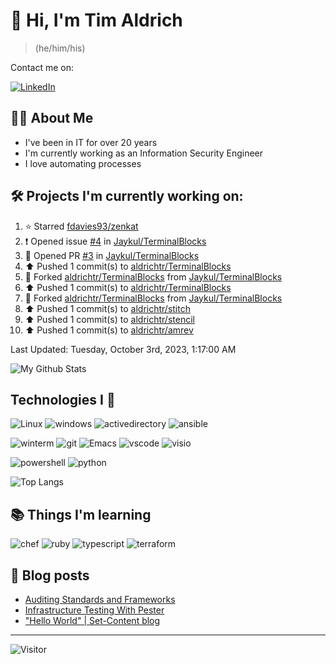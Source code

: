 # 👋 Hi, I'm Tim Aldrich

> (he/him/his)

Contact me on:

<a href="https://www.linkedin.com/in/timothy-r-aldrich/?lipi=urn%3Ali%3Apage%3Ad_flagship3_feed%3BMS0i193dS%2Fi6SvBKYxyEnQ%3D%3D">![LinkedIn](https://img.shields.io/badge/LinkedIn-0077B5?style=for-the-badge&logo=linkedin&logoColor=white)</a>



## 👩‍💻 About Me

- I've been in IT for over 20 years
- I'm currently working as an Information Security Engineer
- I love automating processes

## 🛠️ Projects I'm currently working on:


<!--RECENT_ACTIVITY:start-->
1. ⭐ Starred [fdavies93/zenkat](https://github.com/fdavies93/zenkat)<br>
2. ❗️ Opened issue [#4](https://github.com/Jaykul/TerminalBlocks/issues/4) in [Jaykul/TerminalBlocks](https://github.com/Jaykul/TerminalBlocks)<br>
3. 💪 Opened PR [#3](https://github.com/Jaykul/TerminalBlocks/pull/3) in [Jaykul/TerminalBlocks](https://github.com/Jaykul/TerminalBlocks)<br>
4. ⬆️ Pushed 1 commit(s) to [aldrichtr/TerminalBlocks](https://github.com/aldrichtr/TerminalBlocks)<br>
5. 🔱 Forked [aldrichtr/TerminalBlocks](https://github.com/aldrichtr/TerminalBlocks) from [Jaykul/TerminalBlocks](https://github.com/Jaykul/TerminalBlocks)<br>
6. ⬆️ Pushed 1 commit(s) to [aldrichtr/TerminalBlocks](https://github.com/aldrichtr/TerminalBlocks)<br>
7. 🔱 Forked [aldrichtr/TerminalBlocks](https://github.com/aldrichtr/TerminalBlocks) from [Jaykul/TerminalBlocks](https://github.com/Jaykul/TerminalBlocks)<br>
8. ⬆️ Pushed 1 commit(s) to [aldrichtr/stitch](https://github.com/aldrichtr/stitch)<br>
9. ⬆️ Pushed 1 commit(s) to [aldrichtr/stencil](https://github.com/aldrichtr/stencil)<br>
10. ⬆️ Pushed 1 commit(s) to [aldrichtr/amrev](https://github.com/aldrichtr/amrev)<br>
<!--RECENT_ACTIVITY:end-->

<!--RECENT_ACTIVITY:last_update-->
Last Updated: Tuesday, October 3rd, 2023, 1:17:00 AM
<!--RECENT_ACTIVITY:last_update_end-->


<!--
  Configuration for the Github stats widget:
  https://github.com/anuraghazra/github-readme-stats
-->
![My Github Stats](https://github-readme-stats.vercel.app/api?username=aldrichtr&count_private=true&show=prs_merged,reviews&show_icons=true&theme=onedark)

## Technologies I 💖



<!--
  these urls are helpful in creating these:
  https://simpleicons.org/
  https://github.com/simple-icons/simple-icons/blob/develop/slugs.md
  https://shields.io/category/activity
-->

![Linux](https://img.shields.io/badge/linux-282C34?logo=linux&logoColor=white&style=plastic)
![windows](https://img.shields.io/badge/windows-282C34?logo=windows&style=plastic)
![activedirectory](https://img.shields.io/badge/activedirectory-282C34?logo=microsoft&style=plastic)
![ansible](https://img.shields.io/badge/ansible-282C34?logo=ansible&style=plastic)

![winterm](https://img.shields.io/badge/winterm-282C34?logo=windowsterminal&style=plastic)
![git](https://img.shields.io/badge/git-282C34?logo=git&logoColor=F05032&style=plastic)
![Emacs](https://img.shields.io/badge/gnuemacs-282C34?logo=gnuemacs&logoColor=blueviolet&style=plastic)
![vscode](https://img.shields.io/badge/vscode-282C34?logo=visualstudiocode&style=plastic)
![visio](https://img.shields.io/badge/visio-282C34?logo=microsoftvisio&style=plastic)

![powershell](https://img.shields.io/badge/powershell-282C34?logo=powershell&style=plastic)
![python](https://img.shields.io/badge/python-282C34?logo=python&style=282C34plastic)

![Top Langs](https://github-readme-stats.vercel.app/api/top-langs/?username=aldrichtr&layout=donut-vertical&theme=onedark)

## 📚 Things I'm learning

![chef](https://img.shields.io/badge/chef-282C34?logo=chef&style=plastic)
![ruby](https://img.shields.io/badge/ruby-282C34?logo=ruby&style=plastic)
![typescript](https://img.shields.io/badge/typescript-282C34?logo=typescript&style=plastic)
![terraform](https://img.shields.io/badge/terraform-282C34?logo=terraform&style=plastic)

## 📃 Blog posts

<!-- BLOG-POST-LIST:START -->
- [Auditing Standards and Frameworks](https://aldrichtr.github.io/posts/auditing-standards-and-frameworks/)
- [Infrastructure Testing With Pester](https://aldrichtr.github.io/posts/infrastructure-testing-with-pester/)
- [&quot;Hello World&quot; | Set-Content blog](https://aldrichtr.github.io/posts/my-first-post/)
<!-- BLOG-POST-LIST:END -->

---

![Visitor](https://visitor-badge.laobi.icu/badge?page_id=aldrichtr.aldrichtr)
